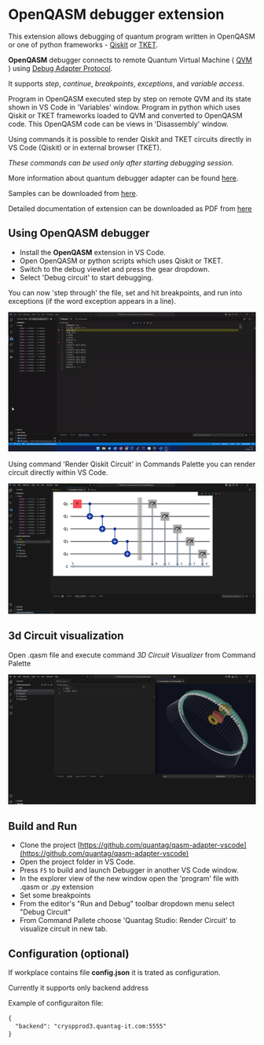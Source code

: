 # OpenQASM debugger extension

This extension allows debugging of quantum program written in OpenQASM or one of python frameworks - [Qiskit](https://www.ibm.com/quantum/qiskit) or [TKET](https://www.quantinuum.com/developers/tket).

**OpenQASM** debugger connects to remote Quantum Virtual Machine ( [QVM](https://github.com/quantag/qdb-qscore) ) using [Debug Adapter Protocol](https://microsoft.github.io/debug-adapter-protocol).

It supports *step*, *continue*, *breakpoints*, *exceptions*, and
*variable access*.

Program in OpenQASM executed step by step on remote QVM and its state shown in VS Code in 'Variables' window.
Program in python which uses Qiskit or TKET frameworks loaded to QVM and converted to OpenQASM code.
This OpenQASM code can be views in 'Disassembly' window.

Using commands it is possible to render Qiskit and TKET circuits directly in VS Code (Qiskit) or in external browser (TKET).

*These commands can be used only after starting debugging session.*

More information about quantum debugger adapter can be found
[here](https://quantum.quantag-it.com/).

Samples can be downloaded from [here](https://quantag-it.com/pub/qdb/qasm-samples.zip).

Detailed documentation of extension can be downloaded as PDF from [here](https://quantag-it.com/pub/qdb/QSextensionDocs.pdf)

## Using OpenQASM debugger

* Install the **OpenQASM** extension in VS Code.
* Open OpenQASM or python scripts which uses Qiskit or TKET.
* Switch to the debug viewlet and press the gear dropdown.
* Select 'Debug circuit' to start debugging.

You can now 'step through' the file, set and hit breakpoints, and run into exceptions (if the word exception appears in a line).

![OpenQASM Debug](images/qasm-debug.gif)

Using command 'Render Qiskit Circuit' in Commands Palette you can render circuit directly within VS Code. 

![Circuit](images/screenCircuit.png)


## 3d Circuit visualization

Open .qasm file and execute command *3D Circuit Visualizer* from Command Palette

![3DCircuit](images/3d_circuit1.png)

## Build and Run

* Clone the project [https://github.com/quantag/qasm-adapter-vscode](https://github.com/quantag/qasm-adapter-vscode)
* Open the project folder in VS Code.
* Press `F5` to build and launch Debugger in another VS Code window.
* In the explorer view of the new window open the 'program' file with .qasm or .py extension
* Set some breakpoints
* From the editor's "Run and Debug" toolbar dropdown menu select "Debug Circuit"
* From Command Pallete choose 'Quantag Studio: Render Circuit' to visualize circuit in new tab.

## Configuration (optional)

If workplace contains file __config.json__ it is trated as configuration.

Currently it supports only backend address

Example of configuraiton file:
```
{
  "backend": "cryspprod3.quantag-it.com:5555"
}
```


